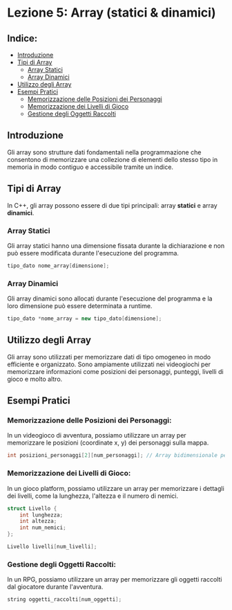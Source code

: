 # Lezione 5: Array (statici & dinamici)

## Indice:

- [Introduzione](#introduzione)
- [Tipi di Array](#tipi-di-array)
    - [Array Statici](#array-statici)
    - [Array Dinamici](#array-dinamici)
- [Utilizzo degli Array](#utilizzo-degli-array)
- [Esempi Pratici](#esempi-pratici)
    - [Memorizzazione delle Posizioni dei Personaggi](#memorizzazione-delle-posizioni-dei-personaggi)
    - [Memorizzazione dei Livelli di Gioco](#memorizzazione-dei-livelli-di-gioco)
    - [Gestione degli Oggetti Raccolti](#gestione-degli-oggetti-raccolti)


## Introduzione

Gli array sono strutture dati fondamentali nella programmazione che consentono di memorizzare una collezione di elementi dello stesso tipo in memoria in modo contiguo e accessibile tramite un indice.

## Tipi di Array

In C++, gli array possono essere di due tipi principali: array **statici** e array **dinamici**.

### Array Statici

Gli array statici hanno una dimensione fissata durante la dichiarazione e non può essere modificata durante l'esecuzione del programma.

```c++
tipo_dato nome_array[dimensione];
```

### Array Dinamici

Gli array dinamici sono allocati durante l'esecuzione del programma e la loro dimensione può essere determinata a runtime.

```c++
tipo_dato *nome_array = new tipo_dato[dimensione];
```

## Utilizzo degli Array

Gli array sono utilizzati per memorizzare dati di tipo omogeneo in modo efficiente e organizzato. Sono ampiamente utilizzati nei videogiochi per memorizzare informazioni come posizioni dei personaggi, punteggi, livelli di gioco e molto altro.

## Esempi Pratici

### Memorizzazione delle Posizioni dei Personaggi:

In un videogioco di avventura, possiamo utilizzare un array per memorizzare le posizioni (coordinate x, y) dei personaggi sulla mappa.

```c++
int posizioni_personaggi[2][num_personaggi]; // Array bidimensionale per le coordinate x e y
```

### Memorizzazione dei Livelli di Gioco:

In un gioco platform, possiamo utilizzare un array per memorizzare i dettagli dei livelli, come la lunghezza, l'altezza e il numero di nemici.

```c++
struct Livello {
    int lunghezza;
    int altezza;
    int num_nemici;
};

Livello livelli[num_livelli];
```

### Gestione degli Oggetti Raccolti:

In un RPG, possiamo utilizzare un array per memorizzare gli oggetti raccolti dal giocatore durante l'avventura.

```c++
string oggetti_raccolti[num_oggetti];
```